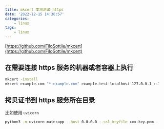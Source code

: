 ```yaml
---
title: mkcert 本地测试 https
date: '2022-12-15 14:36:57'
categories:
    - linux
tags:
    - linux
---
```


[https://github.com/FiloSottile/mkcert](https://github.com/FiloSottile/mkcert)

## 在需要连接 https 服务的机器或者容器上执行

```bash
mkcert -install
mkcert example.com "*.example.com" example.test localhost 127.0.0.1 ::1
```

## 拷贝证书到 https 服务所在目录

比如使用 `uvicorn`

```bash
python3 -m uvicorn main:app --host 0.0.0.0 --ssl-keyfile xxx-key.pem --ssl-certfile xxx.pem
```
